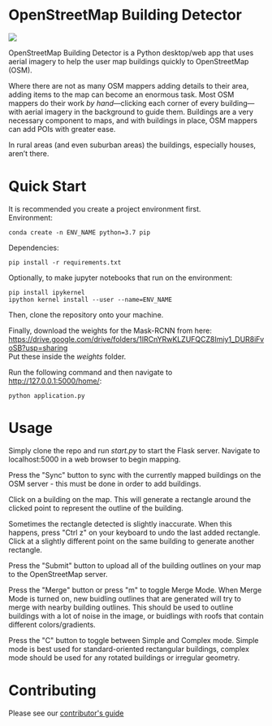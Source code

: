 # OpenStreetMap Building Detector

![](osm_demo_initial.gif)

OpenStreetMap Building Detector is a Python desktop/web app that uses aerial imagery to help the user map buildings quickly to OpenStreetMap (OSM).

Where there are not as many OSM mappers adding details to their area, adding items to the map can become an enormous task. Most OSM mappers do their work _by hand_—clicking each corner of every building—with aerial imagery in the background to guide them. Buildings are a very necessary component to maps, and with buildings in place, OSM mappers can add POIs with greater ease.

In rural areas (and even suburban areas) the buildings, especially houses, aren’t there.


# Quick Start
It is recommended you create a project environment first. <br>
Environment:
```
conda create -n ENV_NAME python=3.7 pip
```
Dependencies:

```
pip install -r requirements.txt
```
Optionally, to make jupyter notebooks that run on the environment:
```
pip install ipykernel
ipython kernel install --user --name=ENV_NAME
```
Then, clone the repository onto your machine.

Finally, download the weights for the Mask-RCNN from here: https://drive.google.com/drive/folders/1IRCnYRwKLZUFQCZ8Imiy1_DUR8iFvoSB?usp=sharing <br>
Put these inside the _weights_ folder.

Run the following command and then navigate to http://127.0.0.1:5000/home/:
```
python application.py
```


# Usage
Simply clone the repo and run _start.py_ to start the Flask server. Navigate to localhost:5000 in a web browser to begin mapping.

Press the "Sync" button to sync with the currently mapped buildings on the OSM server - this must be done in order to add buildings.

Click on a building on the map. This will generate a rectangle around the clicked point to represent the outline of the building.

Sometimes the rectangle detected is slightly inaccurate. When this happens, press "Ctrl z" on your keyboard to undo the last added rectangle. Click at a slightly different point on the same building to generate another rectangle.

Press the "Submit" button to upload all of the building outlines on your map to the OpenStreetMap server.

Press the "Merge" button or press "m" to toggle Merge Mode. When Merge Mode is turned on, new buidling outlines that are generated will try to merge with nearby building outlines. This should be used to outline buildings with a lot of noise in the image, or buidlings with roofs that contain different colors/gradients.

Press the "C" button to toggle between Simple and Complex mode. Simple mode is best used for standard-oriented rectangular buildings, complex mode should be used for any rotated buildings or irregular geometry.
# Contributing
Please see our [contributor's guide](https://github.com/jmather625/OSM_buildingdetector/blob/master/CONTRIBUTING.md)
